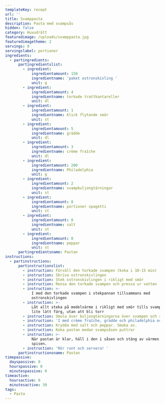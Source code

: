 ```yaml
---
templateKey: recept
url: ''
title: Svamppasta
description: Pasta med svampsås
hidden: false
category: Huvudrätt
featuredimage: /uploads/svamppasta.jpg
featuredimagetheme: 2
servings: 8
servingslabel: portioner
ingredients:
  - partingredients:
      partingredientslist:
        - ingredient:
            ingredientamount: 150
            ingredientname: 'paket ostronskivling '
            unit: g
        - ingredient:
            ingredientamount: 4
            ingredientname: torkade trattkantareller
            unit: dl
        - ingredient:
            ingredientamount: 1
            ingredientname: klick flytande smör
            unit: st
        - ingredient:
            ingredientamount: 5
            ingredientname: grädde
            unit: dl
        - ingredient:
            ingredientamount: 3
            ingredientname: crème fraîche
            unit: dl
        - ingredient:
            ingredientamount: 200
            ingredientname: Philadelphia
            unit: g
        - ingredient:
            ingredientamount: 2
            ingredientname: svampbuljongtärningar
            unit: st
        - ingredient:
            ingredientamount: 8
            ingredientname: portioner spagetti
            unit: st
        - ingredient:
            ingredientamount: 0
            ingredientname: salt
            unit: st
        - ingredient:
            ingredientamount: 0
            ingredientname: peppar
            unit: st
      partingredientsname: Pastan
instructions:
  - partinstructions:
      partinstructionslist:
        - instruction: Förväll den torkade svampen (koka i 10-15 min)
        - instruction: Skriva ostronskivlingen
        - instruction: Stek ostronskivlingen i rikligt med smör
        - instruction: Rensa den torkade svampen och pressa ur vatten
        - instruction: >-
            I med den torkade svampen i stekpannan tillsammans med
            ostronskivlingen
        - instruction: >-
            Låt allt steka på medelvärme i rikligt med smör tills svampen fått
            lite lätt färg, utan att bli torr
        - instruction: Smula över buljongtärningarna över svampen och rör runt
        - instruction: 'I med crème fraîche, grädde och philadelphia och rör runt'
        - instruction: Krydda med salt och peppar. Smaka av.
        - instruction: Koka pastan medan svampsåsen puttrar
        - instruction: >-
            När pastan är klar, häll i den i såsen och stäng av värmen på
            spisen.
        - instruction: 'Rör runt och servera! '
      partinstructionsname: Pastan
timepassive:
  dayspassive: 0
  hourspassive: 0
  minutespassive: 0
timeactive:
  hoursactive: 0
  minutesactive: 30
tags:
  - Pasta
---
```


